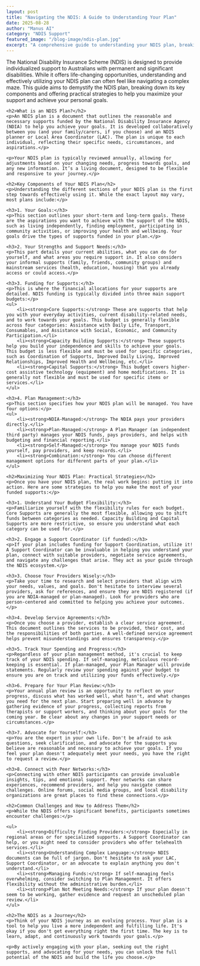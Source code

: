 ```yaml
---
layout: post
title: "Navigating the NDIS: A Guide to Understanding Your Plan"
date: 2025-08-28
author: "Manus AI"
category: "NDIS Support"
featured_image: "/blog-image/ndis-plan.jpg"
excerpt: "A comprehensive guide to understanding your NDIS plan, breaking down its components and offering strategies to maximize your support and achieve your goals."
---
```


<div class="post-content">
    <p>The National Disability Insurance Scheme (NDIS) is designed to provide individualized support to Australians with permanent and significant disabilities. While it offers life-changing opportunities, understanding and effectively utilizing your NDIS plan can often feel like navigating a complex maze. This guide aims to demystify the NDIS plan, breaking down its key components and offering practical strategies to help you maximize your support and achieve your personal goals.</p>

    <h2>What is an NDIS Plan?</h2>
    <p>An NDIS plan is a document that outlines the reasonable and necessary supports funded by the National Disability Insurance Agency (NDIA) to help you achieve your goals. It is developed collaboratively between you (and your family/carers, if you choose) and an NDIS planner or Local Area Coordinator (LAC). The plan is unique to each individual, reflecting their specific needs, circumstances, and aspirations.</p>

    <p>Your NDIS plan is typically reviewed annually, allowing for adjustments based on your changing needs, progress towards goals, and any new information. It’s a living document, designed to be flexible and responsive to your journey.</p>

    <h2>Key Components of Your NDIS Plan</h2>
    <p>Understanding the different sections of your NDIS plan is the first step towards effectively using it. While the exact layout may vary, most plans include:</p>

    <h3>1. Your Goals:</h3>
    <p>This section outlines your short-term and long-term goals. These are the aspirations you want to achieve with the support of the NDIS, such as living independently, finding employment, participating in community activities, or improving your health and wellbeing. Your goals drive the types of supports funded in your plan.</p>

    <h3>2. Your Strengths and Support Needs:</h3>
    <p>This part details your current abilities, what you can do for yourself, and what areas you require support in. It also considers your informal supports (family, friends, community groups) and mainstream services (health, education, housing) that you already access or could access.</p>

    <h3>3. Funding for Supports:</h3>
    <p>This is where the financial allocations for your supports are detailed. NDIS funding is typically divided into three main support budgets:</p>
    <ul>
        <li><strong>Core Supports:</strong> These are supports that help you with your everyday activities, current disability-related needs, and to work towards your goals. This budget is generally flexible across four categories: Assistance with Daily Life, Transport, Consumables, and Assistance with Social, Economic, and Community Participation.</li>
        <li><strong>Capacity Building Supports:</strong> These supports help you build your independence and skills to achieve your goals. This budget is less flexible and must be used for specific categories, such as Coordination of Supports, Improved Daily Living, Improved Relationships, Improved Health and Wellbeing, etc.</li>
        <li><strong>Capital Supports:</strong> This budget covers higher-cost assistive technology (equipment) and home modifications. It is generally not flexible and must be used for specific items or services.</li>
    </ul>

    <h3>4. Plan Management:</h3>
    <p>This section specifies how your NDIS plan will be managed. You have four options:</p>
    <ul>
        <li><strong>NDIA-Managed:</strong> The NDIA pays your providers directly.</li>
        <li><strong>Plan-Managed:</strong> A Plan Manager (an independent third party) manages your NDIS funds, pays providers, and helps with budgeting and financial reporting.</li>
        <li><strong>Self-Managed:</strong> You manage your NDIS funds yourself, pay providers, and keep records.</li>
        <li><strong>Combination:</strong> You can choose different management options for different parts of your plan.</li>
    </ul>

    <h2>Maximizing Your NDIS Plan: Practical Strategies</h2>
    <p>Once you have your NDIS plan, the real work begins: putting it into action. Here are some strategies to help you make the most of your funded supports:</p>

    <h3>1. Understand Your Budget Flexibility:</h3>
    <p>Familiarize yourself with the flexibility rules for each budget. Core Supports are generally the most flexible, allowing you to shift funds between categories as needed. Capacity Building and Capital Supports are more restrictive, so ensure you understand what each category can be used for.</p>

    <h3>2. Engage a Support Coordinator (if funded):</h3>
    <p>If your plan includes funding for Support Coordination, utilize it! A Support Coordinator can be invaluable in helping you understand your plan, connect with suitable providers, negotiate service agreements, and navigate any challenges that arise. They act as your guide through the NDIS ecosystem.</p>

    <h3>3. Choose Your Providers Wisely:</h3>
    <p>Take your time to research and select providers that align with your needs, values, and goals. Don't hesitate to interview several providers, ask for references, and ensure they are NDIS registered (if you are NDIA-managed or plan-managed). Look for providers who are person-centered and committed to helping you achieve your outcomes.</p>

    <h3>4. Develop Service Agreements:</h3>
    <p>Once you choose a provider, establish a clear service agreement. This document outlines the services to be provided, their cost, and the responsibilities of both parties. A well-defined service agreement helps prevent misunderstandings and ensures transparency.</p>

    <h3>5. Track Your Spending and Progress:</h3>
    <p>Regardless of your plan management method, it's crucial to keep track of your NDIS spending. If self-managing, meticulous record-keeping is essential. If plan-managed, your Plan Manager will provide statements. Regularly review your spending against your budget to ensure you are on track and utilizing your funds effectively.</p>

    <h3>6. Prepare for Your Plan Review:</h3>
    <p>Your annual plan review is an opportunity to reflect on your progress, discuss what has worked well, what hasn't, and what changes you need for the next plan. Start preparing well in advance by gathering evidence of your progress, collecting reports from therapists or support workers, and thinking about your goals for the coming year. Be clear about any changes in your support needs or circumstances.</p>

    <h3>7. Advocate for Yourself:</h3>
    <p>You are the expert in your own life. Don't be afraid to ask questions, seek clarification, and advocate for the supports you believe are reasonable and necessary to achieve your goals. If you feel your plan doesn't adequately meet your needs, you have the right to request a review.</p>

    <h3>8. Connect with Peer Networks:</h3>
    <p>Connecting with other NDIS participants can provide invaluable insights, tips, and emotional support. Peer networks can share experiences, recommend providers, and help you navigate common challenges. Online forums, social media groups, and local disability organizations are great places to find these connections.</p>

    <h2>Common Challenges and How to Address Them</h2>
    <p>While the NDIS offers significant benefits, participants sometimes encounter challenges:</p>

    <ul>
        <li><strong>Difficulty Finding Providers:</strong> Especially in regional areas or for specialized supports. A Support Coordinator can help, or you might need to consider providers who offer telehealth services.</li>
        <li><strong>Understanding Complex Language:</strong> NDIS documents can be full of jargon. Don't hesitate to ask your LAC, Support Coordinator, or an advocate to explain anything you don't understand.</li>
        <li><strong>Managing Funds:</strong> If self-managing feels overwhelming, consider switching to Plan Management. It offers flexibility without the administrative burden.</li>
        <li><strong>Plan Not Meeting Needs:</strong> If your plan doesn't seem to be working, gather evidence and request an unscheduled plan review.</li>
    </ul>

    <h2>The NDIS as a Journey</h2>
    <p>Think of your NDIS journey as an evolving process. Your plan is a tool to help you live a more independent and fulfilling life. It's okay if you don't get everything right the first time. The key is to learn, adapt, and continuously work towards your goals.</p>

    <p>By actively engaging with your plan, seeking out the right supports, and advocating for your needs, you can unlock the full potential of the NDIS and build the life you choose.</p>
</div>

